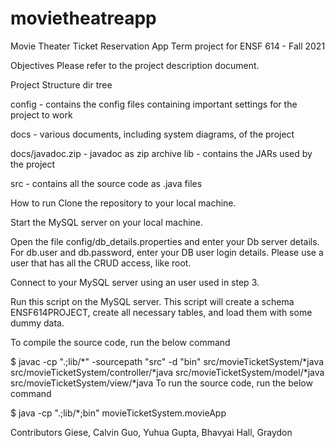 # movietheatreapp

Movie Theater Ticket Reservation App
Term project for ENSF 614 - Fall 2021

Objectives
Please refer to the project description document.

Project Structure
dir tree

config - contains the config files containing important settings for the project to work

docs - various documents, including system diagrams, of the project

docs/javadoc.zip - javadoc as zip archive
lib - contains the JARs used by the project

src - contains all the source code as .java files

How to run
Clone the repository to your local machine.

Start the MySQL server on your local machine.

Open the file config/db_details.properties and enter your Db server details. For db.user and db.password, enter your DB user login details. Please use a user that has all the CRUD access, like root.

Connect to your MySQL server using an user used in step 3.

Run this script on the MySQL server. This script will create a schema ENSF614PROJECT, create all necessary tables, and load them with some dummy data.

To compile the source code, run the below command

$ javac -cp ".;lib/*" -sourcepath "src" -d "bin" src/movieTicketSystem/*java src/movieTicketSystem/controller/*java src/movieTicketSystem/model/*java src/movieTicketSystem/view/*java
To run the source code, run the below command

$ java -cp ".;lib/*;bin" movieTicketSystem.movieApp


Contributors
Giese, Calvin
Guo, Yuhua
Gupta, Bhavyai
Hall, Graydon
